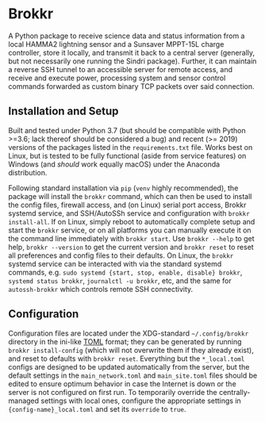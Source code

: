 # Brokkr

A Python package to receive science data and status information from a local HAMMA2 lightning sensor and a Sunsaver MPPT-15L charge controller, store it locally, and transmit it back to a central server (generally, but not necessarily one running the Sindri package).
Further, it can maintain a reverse SSH tunnel to an accessible server for remote access, and receive and execute power, processing system and sensor control commands forwarded as custom binary TCP packets over said connection.



## Installation and Setup

Built and tested under Python 3.7 (but should be compatible with Python >=3.6; lack thereof should be considered a bug) and recent (>= 2019) versions of the packages listed in the `requirements.txt` file.
Works best on Linux, but is tested to be fully functional (aside from service features) on Windows (and _should_ work equally macOS) under the Anaconda distribution.

Following standard installation via ``pip`` (``venv`` highly recommended), the package will install the ``brokkr`` command, which can then be used to install the config files, firewall access, and (on Linux) serial port access, Brokkr systemd service, and SSH/AutoSSh service and configuration with ``brokkr install-all``.
If on Linux, simply reboot to automatically complete setup and start the `brokkr` service, or on all platforms you can manually execute it on the command line immediately with ``brokkr start``.
Use ``brokkr --help`` to get help, ``brokkr --version`` to get the current version and ``brokkr reset`` to reset all preferences and config files to their defaults.
On Linux, the `brokkr` systemd service can be interacted with via the standard systemd commands, e.g. ``sudo systemd {start, stop, enable, disable} brokkr``, ``systemd status brokkr``, ``journalctl -u brokkr``, etc, and the same for ``autossh-brokkr`` which controls remote SSH connectivity.



## Configuration

Configuration files are located under the XDG-standard ``~/.config/brokkr`` directory in the ini-like [TOML](https://github.com/toml-lang/toml) format; they can be generated by running ``brokkr install-config`` (which will not overwrite them if they already exist), and reset to defaults with ``brokkr reset``.
Everything but the ``*_local.toml`` configs are designed to be updated automatically from the server, but the default settings in the ``main_network.toml`` and ``main_site.toml`` files should be edited to ensure optimum behavior in case the Internet is down or the server is not configured on first run.
To temporarily override the centrally-managed settings with local ones, configure the appropriate settings in ``{config-name}_local.toml`` and set its ``override`` to ``true``.
